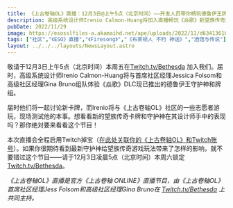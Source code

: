 ```yaml
---
title: 《上古卷轴OL》直播：12月3日@上午5点（北京时间）——开发人员带你畅玩德鲁伊王牌组
description: 高级系统设计师Irenio Calmon-Huang将加入直播畅玩《焱歌》新望族传奇牌组中的一些卡牌！
pubDate: 2022/11/29
image: https://esosslfiles-a.akamaihd.net/ape/uploads/2022/11/d63413616ae7ced739fe32c558727d6b.jpg
tags: ["社区","《ESO》直播","《Firesong》","《布莱顿人 不朽 神话》","酒馆与传说"]
layout: ../../../layouts/NewsLayout.astro
---
```


敬请于12月3日上午5点（北京时间）本周五在[Twitch.tv/Bethesda](https://www.twitch.tv/Bethesda)
加入我们。届时，高级系统设计师Irenio Calmon-Huang将与首席社区经理Jessica Folsom和高级社区经理Gina
Bruno组队体验《焱歌》DLC现已推出的德鲁伊王守护神和牌组。

届时他们将一起讨论新卡牌，而Irenio将与《上古卷轴OL》社区的一些志愿者游玩，现场测试他的本事。想看看新的望族传奇卡牌和守护神在其设计师手中的表现吗？那你绝对要来看看这个节目！

本次直播会全程启用Twitch掉宝（[在此处关联你的《上古卷轴OL》和Twitch账号](https://help.elderscrollsonline.com/app/answers/detail/a_id/41809/)）。如果你很期待看到最新守护神给望族传奇游戏玩法带来了怎样的影响，就不要错过这个节目——请于12月3日凌晨5点（北京时间）本周六锁定[Twitch.tv/Bethesda](https://www.twitch.tv/Bethesda)。

_《上古卷轴OL》直播是官方《上古卷轴 ONLINE》直播节目，由《上古卷轴OL》首席社区经理Jess Folsom和高级社区经理Gina Bruno在_
[_Twitch.tv/Bethesda_](https://www.twitch.tv/bethesda) _上共同主持。_
